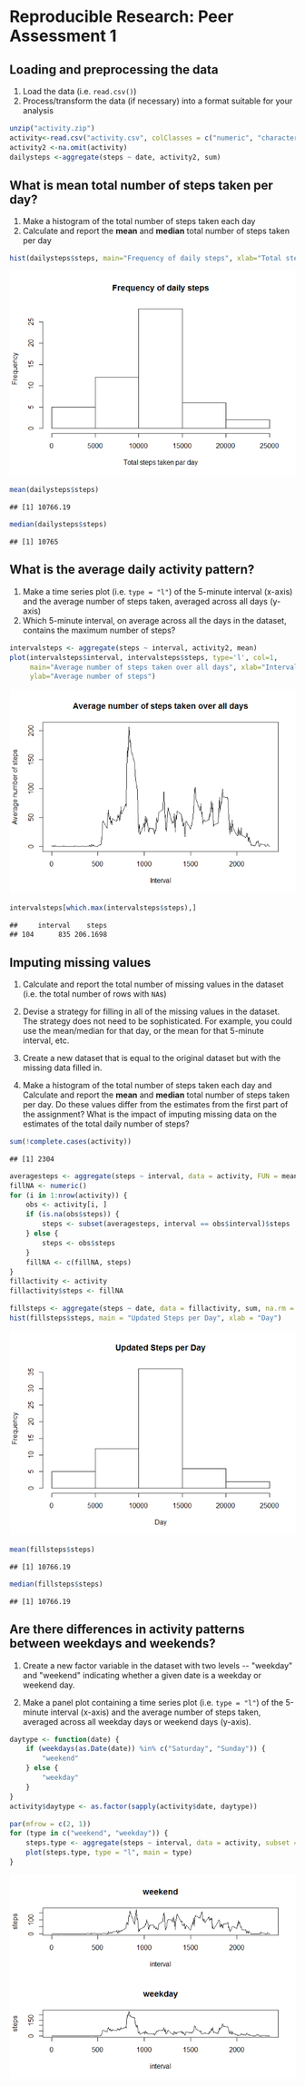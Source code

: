 # Reproducible Research: Peer Assessment 1

## Loading and preprocessing the data

1. Load the data (i.e. `read.csv()`)
2. Process/transform the data (if necessary) into a format suitable for your analysis


```r
unzip("activity.zip")
activity<-read.csv("activity.csv", colClasses = c("numeric", "character","numeric"))
activity2 <-na.omit(activity)
dailysteps <-aggregate(steps ~ date, activity2, sum)
```

## What is mean total number of steps taken per day?

1. Make a histogram of the total number of steps taken each day
2. Calculate and report the **mean** and **median** total number of steps taken per day


```r
hist(dailysteps$steps, main="Frequency of daily steps", xlab="Total steps taken par day")
```

![](PA1_template_files/figure-html/unnamed-chunk-2-1.png) 

```r
mean(dailysteps$steps)
```

```
## [1] 10766.19
```

```r
median(dailysteps$steps)
```

```
## [1] 10765
```

## What is the average daily activity pattern?

1. Make a time series plot (i.e. `type = "l"`) of the 5-minute interval (x-axis) and the average number of steps taken, averaged across all days (y-axis)
2. Which 5-minute interval, on average across all the days in the dataset, contains the maximum number of steps?


```r
intervalsteps <- aggregate(steps ~ interval, activity2, mean)
plot(intervalsteps$interval, intervalsteps$steps, type='l', col=1, 
     main="Average number of steps taken over all days", xlab="Interval", 
     ylab="Average number of steps")
```

![](PA1_template_files/figure-html/unnamed-chunk-3-1.png) 


```r
intervalsteps[which.max(intervalsteps$steps),]
```

```
##     interval    steps
## 104      835 206.1698
```

## Imputing missing values
1. Calculate and report the total number of missing values in the dataset (i.e. the total number of rows with `NA`s)

2. Devise a strategy for filling in all of the missing values in the dataset. The strategy does not need to be sophisticated. For example, you could use the mean/median for that day, or the mean for that 5-minute interval, etc.

3. Create a new dataset that is equal to the original dataset but with the missing data filled in.

4. Make a histogram of the total number of steps taken each day and Calculate and report the **mean** and **median** total number of steps taken per day. Do these values differ from the estimates from the first part of the assignment? What is the impact of imputing missing data on the estimates of the total daily number of steps?



```r
sum(!complete.cases(activity))
```

```
## [1] 2304
```

```r
averagesteps <- aggregate(steps ~ interval, data = activity, FUN = mean)
fillNA <- numeric()
for (i in 1:nrow(activity)) {
    obs <- activity[i, ]
    if (is.na(obs$steps)) {
        steps <- subset(averagesteps, interval == obs$interval)$steps
    } else {
        steps <- obs$steps
    }
    fillNA <- c(fillNA, steps)
}
fillactivity <- activity
fillactivity$steps <- fillNA
```

```r
fillsteps <- aggregate(steps ~ date, data = fillactivity, sum, na.rm = TRUE)
hist(fillsteps$steps, main = "Updated Steps per Day", xlab = "Day")
```

![](PA1_template_files/figure-html/unnamed-chunk-7-1.png) 


```r
mean(fillsteps$steps)
```

```
## [1] 10766.19
```

```r
median(fillsteps$steps)
```

```
## [1] 10766.19
```

## Are there differences in activity patterns between weekdays and weekends?

1. Create a new factor variable in the dataset with two levels -- "weekday" and "weekend" indicating whether a given date is a weekday or weekend day.

2. Make a panel plot containing a time series plot (i.e. `type = "l"`) of the 5-minute interval (x-axis) and the average number of steps taken, averaged across all weekday days or weekend days (y-axis).


```r
daytype <- function(date) {
    if (weekdays(as.Date(date)) %in% c("Saturday", "Sunday")) {
        "weekend"
    } else {
        "weekday"
    }
}
activity$daytype <- as.factor(sapply(activity$date, daytype))
```


```r
par(mfrow = c(2, 1))
for (type in c("weekend", "weekday")) {
    steps.type <- aggregate(steps ~ interval, data = activity, subset = activity$daytype == type, FUN = mean)
    plot(steps.type, type = "l", main = type)
}
```

![](PA1_template_files/figure-html/unnamed-chunk-10-1.png) 
